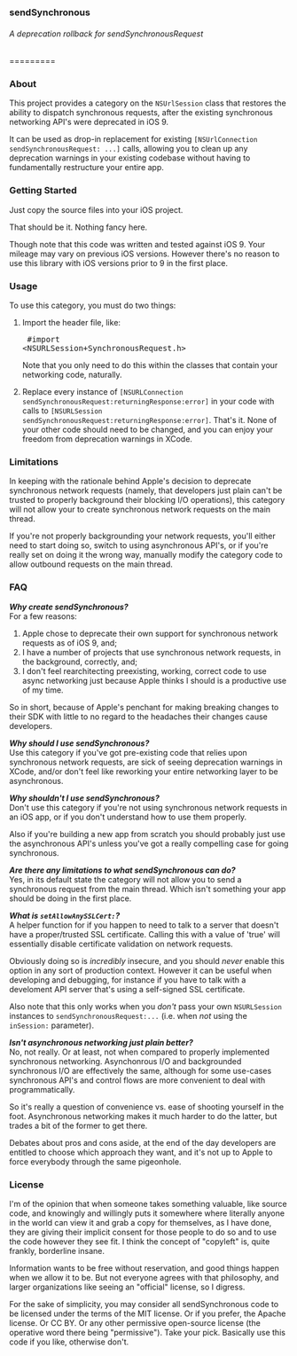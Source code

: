 ### sendSynchronous
###### A deprecation rollback for sendSynchronousRequest
=========

### About

This project provides a category on the `NSUrlSession` class that restores the ability to dispatch synchronous requests, after the existing synchronous networking API's were deprecated in iOS 9.

It can be used as drop-in replacement for existing `[NSUrlConnection sendSynchronousRequest: ...]` calls, allowing you to clean up any deprecation warnings in your existing codebase without having to fundamentally restructure your entire app.


### Getting Started

Just copy the source files into your iOS project.

That should be it.  Nothing fancy here.  

Though note that this code was written and tested against iOS 9.  Your mileage may vary on previous iOS versions.  However there's no reason to use this library with iOS versions prior to 9 in the first place.


### Usage

To use this category, you must do two things:

1.  Import the header file, like:<pre>
\#import &lt;NSURLSession+SynchronousRequest.h&gt;
</pre>  Note that you only need to do this within the classes that contain your networking code, naturally.

2.  Replace every instance of `[NSURLConnection sendSynchronousRequest:returningResponse:error]` in your code with calls to `[NSURLSession sendSynchronousRequest:returningResponse:error]`.  That's it.  None of your other code should need to be changed, and you can enjoy your freedom from deprecation warnings in XCode.


### Limitations

In keeping with the rationale behind Apple's decision to deprecate synchronous network requests (namely, that developers just plain can't be trusted to properly background their blocking I/O operations), this category will not allow your to create synchronous network requests on the main thread.  

If you're not properly backgrounding your network requests, you'll either need to start doing so, switch to using asynchronous API's, or if you're really set on doing it the wrong way, manually modify the category code to allow outbound requests on the main thread.


### FAQ

**_Why create sendSynchronous?_**<br />
For a few reasons:

1.  Apple chose to deprecate their own support for synchronous network requests as of iOS 9, and;
2.  I have a number of projects that use synchronous network requests, in the background, correctly, and;
3.  I don't feel rearchitecting preexisting, working, correct code to use async networking just because Apple thinks I should is a productive use of my time.

So in short, because of Apple's penchant for making breaking changes to their SDK with little to no regard to the headaches their changes cause developers.

**_Why should I use sendSynchronous?_**<br />
Use this category if you've got pre-existing code that relies upon synchronous network requests, are sick of seeing deprecation warnings in XCode, and/or don't feel like reworking your entire networking layer to be asynchronous.

**_Why shouldn't I use sendSynchronous?_**<br />
Don't use this category if you're not using synchronous network requests in an iOS app, or if you don't understand how to use them properly.  

Also if you're building a new app from scratch you should probably just use the asynchronous API's unless you've got a really compelling case for going synchronous.

**_Are there any limitations to what sendSynchronous can do?_**<br />
Yes, in its default state the category will not allow you to send a synchronous request from the main thread.  Which isn't something your app should be doing in the first place.

**_What is `setAllowAnySSLCert:`?_**<br />
A helper function for if you happen to need to talk to a server that doesn't have a proper/trusted SSL certificate.  Calling this with a value of 'true' will essentially disable certificate validation on network requests.

Obviously doing so is *incredibly* insecure, and you should *never* enable this option in any sort of production context.  However it can be useful when developing and debugging, for instance if you have to talk with a develoment API server that's using a self-signed SSL certificate.

Also note that this only works when you *don't* pass your own `NSURLSession` instances to `sendSynchronousRequest:...` (i.e. when *not* using the `inSession:` parameter).  

**_Isn't asynchronous networking just plain better?_**<br />
No, not really.  Or at least, not when compared to properly implemented synchronous networking.  Asynchonrous I/O and backgrounded synchronous I/O are effectively the same, although for some use-cases synchronous API's and control flows are more convenient to deal with programmatically.

So it's really a question of convenience vs. ease of shooting yourself in the foot.  Asynchronous networking makes it much harder to do the latter, but trades a bit of the former to get there.

Debates about pros and cons aside, at the end of the day developers are entitled to choose which approach they want, and it's not up to Apple to force everybody through the same pigeonhole.

### License

I'm of the opinion that when someone takes something valuable, like source code, and knowingly and willingly puts it somewhere where literally anyone in the world can view it and grab a copy for themselves, as I have done, they are giving their implicit consent for those people to do so and to use the code however they see fit.  I think the concept of "copyleft" is, quite frankly, borderline insane.  

Information wants to be free without reservation, and good things happen when we allow it to be.  But not everyone agrees with that philosophy, and larger organizations like seeing an "official" license, so I digress.

For the sake of simplicity, you may consider all sendSynchronous code to be licensed under the terms of the MIT license.  Or if you prefer, the Apache license.  Or CC BY.  Or any other permissive open-source license (the operative word there being "permissive").  Take your pick.  Basically use this code if you like, otherwise don't.
